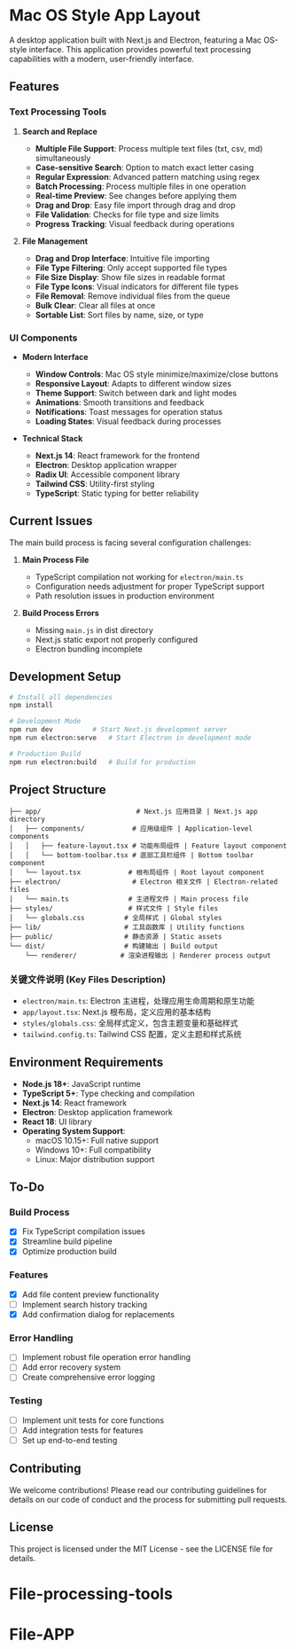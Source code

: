 # Mac OS Style App Layout

A desktop application built with Next.js and Electron, featuring a Mac OS-style interface. This application provides powerful text processing capabilities with a modern, user-friendly interface.

## Features

### Text Processing Tools

1. **Search and Replace**
   - **Multiple File Support**: Process multiple text files (txt, csv, md) simultaneously
   - **Case-sensitive Search**: Option to match exact letter casing
   - **Regular Expression**: Advanced pattern matching using regex
   - **Batch Processing**: Process multiple files in one operation
   - **Real-time Preview**: See changes before applying them
   - **Drag and Drop**: Easy file import through drag and drop
   - **File Validation**: Checks for file type and size limits
   - **Progress Tracking**: Visual feedback during operations

2. **File Management**
   - **Drag and Drop Interface**: Intuitive file importing
   - **File Type Filtering**: Only accept supported file types
   - **File Size Display**: Show file sizes in readable format
   - **File Type Icons**: Visual indicators for different file types
   - **File Removal**: Remove individual files from the queue
   - **Bulk Clear**: Clear all files at once
   - **Sortable List**: Sort files by name, size, or type

### UI Components

- **Modern Interface**
  - **Window Controls**: Mac OS style minimize/maximize/close buttons
  - **Responsive Layout**: Adapts to different window sizes
  - **Theme Support**: Switch between dark and light modes
  - **Animations**: Smooth transitions and feedback
  - **Notifications**: Toast messages for operation status
  - **Loading States**: Visual feedback during processes

- **Technical Stack**
  - **Next.js 14**: React framework for the frontend
  - **Electron**: Desktop application wrapper
  - **Radix UI**: Accessible component library
  - **Tailwind CSS**: Utility-first styling
  - **TypeScript**: Static typing for better reliability

## Current Issues

The main build process is facing several configuration challenges:

1. **Main Process File**
   - TypeScript compilation not working for `electron/main.ts`
   - Configuration needs adjustment for proper TypeScript support
   - Path resolution issues in production environment

2. **Build Process Errors**
   - Missing `main.js` in dist directory
   - Next.js static export not properly configured
   - Electron bundling incomplete

## Development Setup

```bash
# Install all dependencies
npm install

# Development Mode
npm run dev          # Start Next.js development server
npm run electron:serve   # Start Electron in development mode

# Production Build
npm run electron:build   # Build for production
```

## Project Structure

```
├── app/                        # Next.js 应用目录 | Next.js app directory
│   ├── components/            # 应用级组件 | Application-level components
│   │   ├── feature-layout.tsx # 功能布局组件 | Feature layout component
│   │   └── bottom-toolbar.tsx # 底部工具栏组件 | Bottom toolbar component
│   └── layout.tsx            # 根布局组件 | Root layout component
├── electron/                  # Electron 相关文件 | Electron-related files
│   └── main.ts               # 主进程文件 | Main process file
├── styles/                   # 样式文件 | Style files
│   └── globals.css          # 全局样式 | Global styles
├── lib/                     # 工具函数库 | Utility functions
├── public/                  # 静态资源 | Static assets
└── dist/                    # 构建输出 | Build output
    └── renderer/           # 渲染进程输出 | Renderer process output
```

### 关键文件说明 (Key Files Description)

- `electron/main.ts`: Electron 主进程，处理应用生命周期和原生功能
- `app/layout.tsx`: Next.js 根布局，定义应用的基本结构
- `styles/globals.css`: 全局样式定义，包含主题变量和基础样式
- `tailwind.config.ts`: Tailwind CSS 配置，定义主题和样式系统

## Environment Requirements

- **Node.js 18+**: JavaScript runtime
- **TypeScript 5+**: Type checking and compilation
- **Next.js 14**: React framework
- **Electron**: Desktop application framework
- **React 18**: UI library
- **Operating System Support**:
  - macOS 10.15+: Full native support
  - Windows 10+: Full compatibility
  - Linux: Major distribution support

## To-Do

### Build Process
- [x] Fix TypeScript compilation issues
- [x] Streamline build pipeline
- [x] Optimize production build

### Features
- [x] Add file content preview functionality
- [ ] Implement search history tracking
- [x] Add confirmation dialog for replacements

### Error Handling
- [ ] Implement robust file operation error handling
- [ ] Add error recovery system
- [ ] Create comprehensive error logging

### Testing
- [ ] Implement unit tests for core functions
- [ ] Add integration tests for features
- [ ] Set up end-to-end testing

## Contributing

We welcome contributions! Please read our contributing guidelines for details on our code of conduct and the process for submitting pull requests.

## License

This project is licensed under the MIT License - see the LICENSE file for details.

# File-processing-tools
# File-APP
